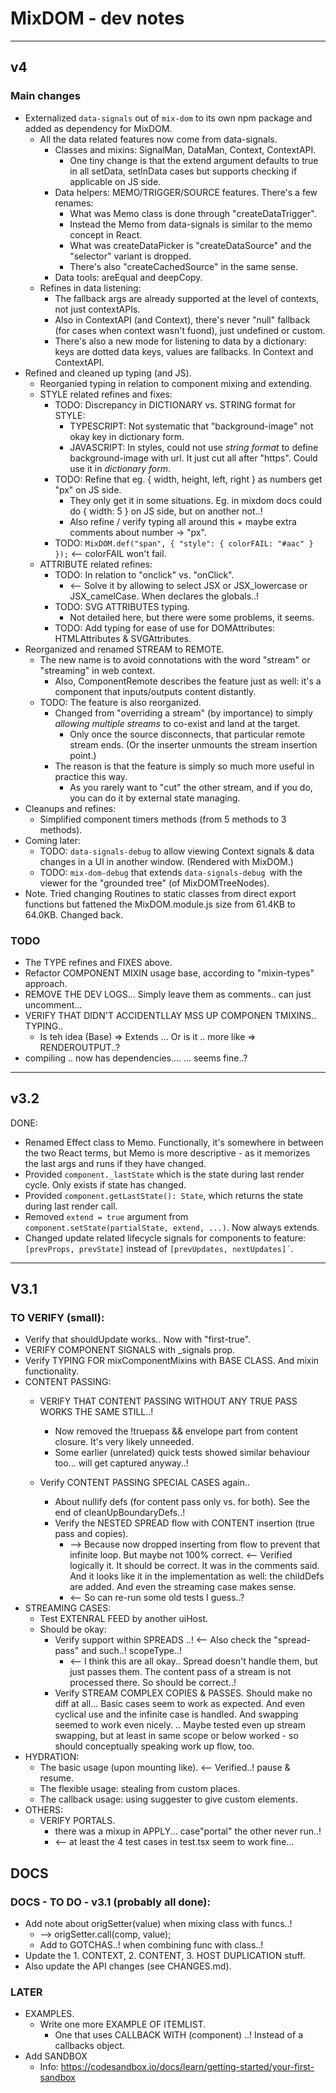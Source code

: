 # MixDOM - dev notes

---

## v4

### Main changes
- Externalized `data-signals` out of `mix-dom` to its own npm package and added as dependency for MixDOM.
  * All the data related features now come from data-signals.
    - Classes and mixins: SignalMan, DataMan, Context, ContextAPI.
      * One tiny change is that the extend argument defaults to true in all setData, setInData cases but supports checking if applicable on JS side.
    - Data helpers: MEMO/TRIGGER/SOURCE features. There's a few renames:
      * What was Memo class is done through "createDataTrigger".
      * Instead the Memo from data-signals is similar to the memo concept in React.
      * What was createDataPicker is "createDataSource" and the "selector" variant is dropped.
      * There's also "createCachedSource" in the same sense.
    - Data tools: areEqual and deepCopy.
  * Refines in data listening:
    - The fallback args are already supported at the level of contexts, not just contextAPIs.
    - Also in ContextAPI (and Context), there's never "null" fallback (for cases when context wasn't fuond), just undefined or custom.
    - There's also a new mode for listening to data by a dictionary: keys are dotted data keys, values are fallbacks. In Context and ContextAPI.
- Refined and cleaned up typing (and JS).
  * Reorganied typing in relation to component mixing and extending.
  * STYLE related refines and fixes:
    - TODO: Discrepancy in DICTIONARY vs. STRING format for STYLE:
      * TYPESCRIPT: Not systematic that "background-image" not okay key in dictionary form.
      * JAVASCRIPT: In styles, could not use _string format_ to define background-image with url. It just cut all after "https". Could use it in _dictionary form_.
    - TODO: Refine that eg. { width, height, left, right } as numbers get "px" on JS side.
      * They only get it in some situations. Eg. in mixdom docs could do { width: 5 } on JS side, but on another not..!
      * Also refine / verify typing all around this + maybe extra comments about number -> "px".
    - TODO: `MixDOM.def("span", { "style": { colorFAIL: "#aac" } });` <-- colorFAIL won't fail.
  * ATTRIBUTE related refines:
    - TODO: In relation to "onclick" vs. "onClick".
      * <-- Solve it by allowing to select JSX or JSX_lowercase or JSX_camelCase. When declares the globals..!
    - TODO: SVG ATTRIBUTES typing.
      * Not detailed here, but there were some problems, it seems.
    - TODO: Add typing for ease of use for DOMAttributes: HTMLAttributes & SVGAttributes.
- Reorganized and renamed STREAM to REMOTE.
  * The new name is to avoid connotations with the word "stream" or "streaming" in web context.
    - Also, ComponentRemote describes the feature just as well: it's a component that inputs/outputs content distantly.
  * TODO: The feature is also reorganized.
    - Changed from "overriding a stream" (by importance) to simply _allowing multiple streams_ to co-exist and land at the target.
      * Only once the source disconnects, that particular remote stream ends. (Or the inserter unmounts the stream insertion point.)
    - The reason is that the feature is simply so much more useful in practice this way.
      * As you rarely want to "cut" the other stream, and if you do, you can do it by external state managing.
- Cleanups and refines:
  * Simplified component timers methods (from 5 methods to 3 methods).
- Coming later:
  - TODO: `data-signals-debug` to allow viewing Context signals & data changes in a UI in another window. (Rendered with MixDOM.)
  - TODO: `mix-dom-debug` that extends `data-signals-debug `with the viewer for the "grounded tree" (of MixDOMTreeNodes).
- Note. Tried changing Routines to static classes from direct export functions but fattened the MixDOM.module.js size from 61.4KB to 64.0KB. Changed back.

### TODO  

- The TYPE refines and FIXES above.
- Refactor COMPONENT MIXIN usage base, according to "mixin-types" approach.
- REMOVE THE DEV LOGS... Simply leave them as comments.. can just uncomment...
- VERIFY THAT DIDN'T ACCIDENTLLAY MSS UP COMPONEN TMIXINS.. TYPING..
  - Is teh idea (Base) => Extends ... Or is it .. more like => RENDEROUTPUT..?
- compiling .. now has dependencies....  ... seems fine..?


---

## v3.2

DONE:

- Renamed Effect class to Memo. Functionally, it's somewhere in between the two React terms, but Memo is more descriptive - as it memorizes the last args and runs if they have changed.
- Provided `component._lastState` which is the state during last render cycle. Only exists if state has changed.
- Provided `component.getLastState(): State`, which returns the state during last render call.
- Removed `extend = true` argument from `component.setState(partialState, extend, ...)`. Now always extends.
- Changed update related lifecycle signals for components to feature: `[prevProps, prevState]` instead of `[prevUpdates, nextUpdates]´`.

---

## V3.1


### TO VERIFY (small):

- Verify that shouldUpdate works.. Now with "first-true".
- VERIFY COMPONENT SIGNALS with _signals prop.
- Verify TYPING FOR mixComponentMixins with BASE CLASS. And mixin functionality.
- CONTENT PASSING:
  - VERIFY THAT CONTENT PASSING WITHOUT ANY TRUE PASS WORKS THE SAME STILL..!
    - Now removed the !truepass && envelope part from content closure. It's very likely unneeded.
    - Some earlier (unrelated) quick tests showed similar behaviour too... will get captured anyway..!

  - Verify CONTENT PASSING SPECIAL CASES again.. 
    - About nullify defs (for content pass only vs. for both). See the end of cleanUpBoundaryDefs..!
    - Verify the NESTED SPREAD flow with CONTENT insertion (true pass and copies).
      - --> Because now dropped inserting from flow to prevent that infinite loop. But maybe not 100% correct. <-- Verified logically it. It should be correct. It was in the comments said. And it looks like it in the implementation as well: the childDefs are added. And even the streaming case makes sense.
      - <-- So can re-run some old tests I guess..?
- STREAMING CASES:
  - Test EXTENRAL FEED by another uiHost.
  - Should be okay:
    - Verify support within SPREADS ..! <-- Also check the "spread-pass" and such..! scopeType..!
      - <-- I think this are all okay.. Spread doesn't handle them, but just passes them. The content pass of a stream is not processed there. So should be correct..!
    - Verify STREAM COMPLEX COPIES & PASSES. Should make no diff at all... Basic cases seem to work as expected. And even cyclical use and the infinite case is handled. And swapping seemed to work even nicely. .. Maybe tested even up stream swapping, but at least in same scope or below worked - so should conceptually speaking work up flow, too.
- HYDRATION:
  - The basic usage (upon mounting like). <-- Verified..! pause & resume.
  - The flexible usage: stealing from custom places.
  - The callback usage: using suggester to give custom elements.
- OTHERS:
  - VERIFY PORTALS.
    - there was a mixup in APPLY... case"portal" the other never run..!
    - <-- at least the 4 test cases in test.tsx seem to work fine...

## DOCS

### DOCS - TO DO - v3.1 (probably all done):

- Add note about origSetter(value) when mixing class with funcs..!
  - --> origSetter.call(comp, value);
  - Add to GOTCHAS..! when combining func with class..!
- Update the 1. CONTEXT, 2. CONTENT, 3. HOST DUPLICATION stuff.
- Also update the API changes (see CHANGES.md).


### LATER

- EXAMPLES.
  - Write one more EXAMPLE OF ITEMLIST.
    - One that uses CALLBACK WITH (component) ..! Instead of a callbacks object.
- Add SANDBOX
  - Info: https://codesandbox.io/docs/learn/getting-started/your-first-sandbox

